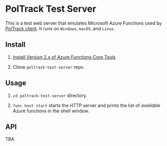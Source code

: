 # PolTrack Test Server

This is a test web server that emulates Microsoft Azure Functions used by [PolTrack client](https://github.com/vis/poltrack). It runs on `Windows`, `macOS`, and `Linux`.

## Install

1. [Install Version 2.x of Azure Functions Core Tools](https://docs.microsoft.com/en-us/azure/azure-functions/functions-run-local#install-the-azure-functions-core-tools)

2. Clone `poltrack-test-server` repo.

## Usage

1. `cd poltrack-test-server` directory.

2. `func host start` starts the HTTP server and prints the list of _available_ Azure functions in the shell window.

## API

TBA